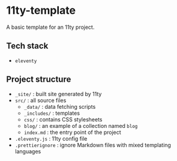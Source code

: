 # 11ty-template

A basic template for an 11ty project.

## Tech stack

- `eleventy`

## Project structure

- `_site/` : built site generated by 11ty
- `src/` : all source files
  - `_data/` : data fetching scripts
  - `_includes/` : templates
  - `css/` : contains CSS stylesheets
  - `blog/` : an example of a collection named `blog`
  - `index.md` : the entry point of the project
- `.eleventy.js` : 11ty config file
- `.prettierignore` : ignore Markdown files with mixed templating languages
